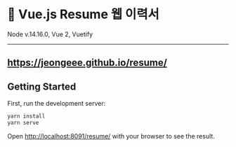 # 🚀 Vue.js Resume 웹 이력서
Node v.14.16.0, Vue 2, Vuetify

----
https://jeongeee.github.io/resume/
----
## Getting Started

First, run the development server:

```bash
yarn install
yarn serve
```

Open [http://localhost:8091/resume/](http://localhost:8091/resume/) with your browser to see the result.
